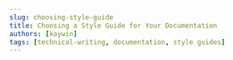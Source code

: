 ```yaml
---
slug: choosing-style-guide
title: Choosing a Style Guide for Your Documentation
authors: [kaywin]
tags: [technical-writing, documentation, style guides]
---
```


